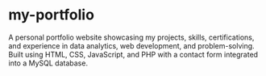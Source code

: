 # my-portfolio
A personal portfolio website showcasing my projects, skills, certifications, and experience in data analytics, web development, and problem-solving. Built using HTML, CSS, JavaScript, and PHP with a contact form integrated into a MySQL database.
